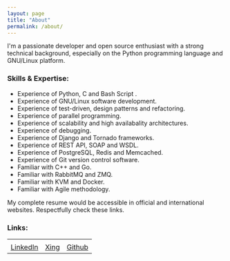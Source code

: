 ```yaml
---
layout: page
title: "About"
permalink: /about/
---
```


I'm a passionate developer and open source enthusiast with a strong technical
background, especially on the Python programming language and GNU/Linux platform.

### Skills & Expertise:
* Experience of Python, C and Bash Script .
* Experience of GNU/Linux software development.
* Experience of test-driven, design patterns and refactoring.
* Experience of parallel programming.
* Experience of scalability and high availabality architectures.
* Experience of debugging.
* Experience of Django and Tornado frameworks.
* Experience of REST API, SOAP and WSDL.
* Experience of PostgreSQL, Redis and Memcached.
* Experience of Git version control software.
* Familiar with C++ and Go.
* Familiar with RabbitMQ and ZMQ.
* Familiar with KVM and Docker.
* Familiar with Agile methodology.

My complete resume would be accessible in official and international websites.
Respectfully check these links.

### Links:

<table class="contact-table">
  <tr class="contact-tr-icon">
    <td>
      <a alt="My LinkedIn page" target="_blank" href="https://www.linkedin.com/in/morteza-nourelahi-alamdari/">
        <i class="fa fa-linkedin"></i>
      </a>
    </td>
    <td>
      <a alt="My Xing page" target="_blank" href="https://www.xing.com/profile/Morteza_NourelahiAlamdari">
        <i class="fa fa-xing"></i>
      </a>
    </td>
    <td>
      <a alt="My Github page" target="_blank" href="https://github.com/mortezaipo">
        <i class="fa fa-github"></i>
      </a>
    </td>
  </tr>
  <tr class="contact-tr-link">
    <td>
      <a alt="My LinkedIn profile" target="_blank" href="https://www.linkedin.com/in/morteza-nourelahi-alamdari/">LinkedIn</a>
    </td>
    <td>
      <a alt="My Xing link" target="_blank" href="https://www.xing.com/profile/Morteza_NourelahiAlamdari">Xing</a>
    </td>
    <td>
      <a alt="My Github page" target="_blank" href="https://github.com/mortezaipo">Github</a>
    </td>
  </tr>
</table>
